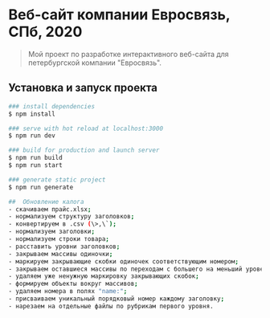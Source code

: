 # Веб-сайт компании Евросвязь, СПб, 2020

> Мой проект по разработке интерактивного веб-сайта для петербургской компании
> "Евросвязь".

## Установка и запуск проекта

```bash
### install dependencies
$ npm install

### serve with hot reload at localhost:3000
$ npm run dev

### build for production and launch server
$ npm run build
$ npm run start

### generate static project
$ npm run generate

##  Обновление калога
- скачиваем прайс.xlsx;
- нормализуем структуру заголовков;
- конвертируем в .csv (\>,\`);
- нормализуем заголовки;
- нормализуем строки товара;
- расставить уровни заголовков;
- закрываем массивы одиночки;
- маркируем закрывающие скобки одиночек соответствующим номером;
- закрываем оставшиеся массивы по переходам с большего на меньший уровень;
- удаляем уже ненужную маркировку закрывающих скобок;
- формируем объекты вокруг массивов;
- удаляем номера в полях "name:";
- присваиваем уникальный порядковый номер каждому заголовку;
- нарезаем на отдельные файлы по рубрикам первого уровня.

